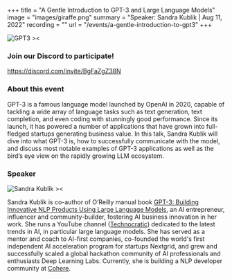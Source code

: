 +++
title = "A Gentle Introduction to GPT-3 and Large Language Models"
image = "images/giraffe.png"
summary = "Speaker: Sandra Kublik | Aug 11, 2022"
recording = ""
url = "/events/a-gentle-introduction-to-gpt3"
+++

<!--more-->

![GPT3 ><](/images/giraffe.png)

### Join our Discord to participate!
https://discord.com/invite/BgFaZgZ38N


### About this event

GPT-3 is a famous language model launched by OpenAI in 2020, capable of tackling a wide array of language tasks such as text generation, text completion, and even coding with stunningly good performance. Since its launch, it has powered a number of applications that have grown into full-fledged startups generating business value. In this talk, Sandra Kublik will dive into what GPT-3 is, how to successfully communicate with the model, and discuss most notable examples of GPT-3 applications as well as the bird’s eye view on the rapidly growing LLM ecosystem.

### Speaker

![Sandra Kublik ><](/images/sandra-kublik.jpeg)

Sandra Kublik is co-author of O’Reilly manual book [GPT-3: Building Innovative NLP Products Using Large Language Models](https://www.oreilly.com/library/view/gpt-3/9781098113612/), an AI entrepreneur, influencer and community-builder, fostering AI business innovation in her work. She runs a YouTube channel ([Technocratic](https://www.youtube.com/c/technocratic)) dedicated to the latest trends in AI, in particular large language models. She has served as a mentor and coach to AI-first companies, co-founded the world's first independent AI acceleration program for startups Nextgrid, and grew and successfully scaled a global hackathon community of AI professionals and enthusiasts Deep Learning Labs. Currently, she is building a NLP developer community at [Cohere](https://cohere.ai/).


